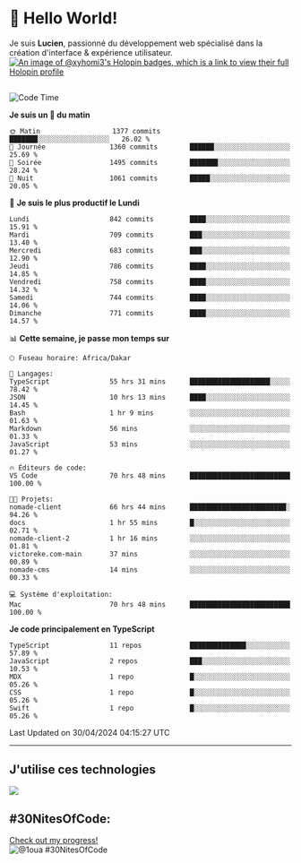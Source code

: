 # 👋 Hello World!

Je suis **Lucien**, passionné du développement web spécialisé dans la création d'interface & expérience utilisateur.
[![An image of @xyhomi3's Holopin badges, which is a link to view their full Holopin profile](https://holopin.me/xyhomi3)](https://holopin.io/@xyhomi3)

##

<!--START_SECTION:waka-->
![Code Time](http://img.shields.io/badge/Code%20Time-1%2C095%20hrs%2033%20mins-blue)

**Je suis un 🐤 du matin** 

```text
🌞 Matin                  1377 commits        ███████░░░░░░░░░░░░░░░░░░   26.02 % 
🌆 Journée                1360 commits        ██████░░░░░░░░░░░░░░░░░░░   25.69 % 
🌃 Soirée                 1495 commits        ███████░░░░░░░░░░░░░░░░░░   28.24 % 
🌙 Nuit                   1061 commits        █████░░░░░░░░░░░░░░░░░░░░   20.05 % 
```
📅 **Je suis le plus productif le Lundi** 

```text
Lundi                    842 commits         ████░░░░░░░░░░░░░░░░░░░░░   15.91 % 
Mardi                    709 commits         ███░░░░░░░░░░░░░░░░░░░░░░   13.40 % 
Mercredi                 683 commits         ███░░░░░░░░░░░░░░░░░░░░░░   12.90 % 
Jeudi                    786 commits         ████░░░░░░░░░░░░░░░░░░░░░   14.85 % 
Vendredi                 758 commits         ████░░░░░░░░░░░░░░░░░░░░░   14.32 % 
Samedi                   744 commits         ████░░░░░░░░░░░░░░░░░░░░░   14.06 % 
Dimanche                 771 commits         ████░░░░░░░░░░░░░░░░░░░░░   14.57 % 
```


📊 **Cette semaine, je passe mon temps sur** 

```text
🕑︎ Fuseau horaire: Africa/Dakar

💬 Langages: 
TypeScript               55 hrs 31 mins      ████████████████████░░░░░   78.42 % 
JSON                     10 hrs 13 mins      ████░░░░░░░░░░░░░░░░░░░░░   14.45 % 
Bash                     1 hr 9 mins         ░░░░░░░░░░░░░░░░░░░░░░░░░   01.63 % 
Markdown                 56 mins             ░░░░░░░░░░░░░░░░░░░░░░░░░   01.33 % 
JavaScript               53 mins             ░░░░░░░░░░░░░░░░░░░░░░░░░   01.27 % 

🔥 Éditeurs de code: 
VS Code                  70 hrs 48 mins      █████████████████████████   100.00 % 

🐱‍💻 Projets: 
nomade-client            66 hrs 44 mins      ████████████████████████░   94.26 % 
docs                     1 hr 55 mins        █░░░░░░░░░░░░░░░░░░░░░░░░   02.71 % 
nomade-client-2          1 hr 16 mins        ░░░░░░░░░░░░░░░░░░░░░░░░░   01.81 % 
victoreke.com-main       37 mins             ░░░░░░░░░░░░░░░░░░░░░░░░░   00.89 % 
nomade-cms               14 mins             ░░░░░░░░░░░░░░░░░░░░░░░░░   00.33 % 

💻 Système d'exploitation: 
Mac                      70 hrs 48 mins      █████████████████████████   100.00 % 
```

**Je code principalement en TypeScript** 

```text
TypeScript               11 repos            ██████████████░░░░░░░░░░░   57.89 % 
JavaScript               2 repos             ███░░░░░░░░░░░░░░░░░░░░░░   10.53 % 
MDX                      1 repo              █░░░░░░░░░░░░░░░░░░░░░░░░   05.26 % 
CSS                      1 repo              █░░░░░░░░░░░░░░░░░░░░░░░░   05.26 % 
Swift                    1 repo              █░░░░░░░░░░░░░░░░░░░░░░░░   05.26 % 
```




 Last Updated on 30/04/2024 04:15:27 UTC
<!--END_SECTION:waka-->
---

## J'utilise ces technologies

<p align="left">
  <a href="https://skillicons.dev">
    <img src="https://skillicons.dev/icons?i=ts,js,md,scss,tailwind,react,redux,docker,express,astro,vite,nextjs,vercel,figma,ableton" />
  </a>
</p>

## #30NitesOfCode:
  [Check out my progress!](https://www.codedex.io/@1oua/30-nites-of-code)  
  ![@1oua #30NitesOfCode](https://www.codedex.io/api/petStatus?user=1oua)
